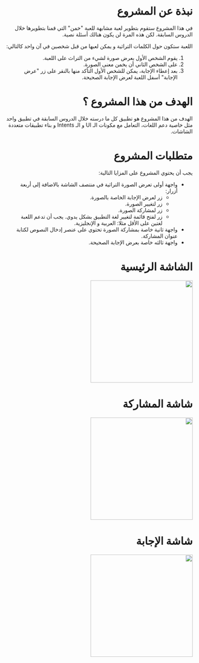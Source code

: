 # <div dir="rtl">نبذة عن المشروع</div>
<div dir="rtl">
في هذا المشروع ستقوم بتطوير لعبة مشابهة للعبة "خمن" التي قمنا بتطويرها خلال الدروس السابقة. لكن هذه المرة لن يكون هنالك أسئلة نصية.

اللعبة ستكون حول الكلمات التراثية و يمكن لعبها من قبل شخصين في آن واحد كالتالي:

<ol>
<li>
يقوم الشخص الأول بعرض صورة لشيء من التراث على اللعبة.
</li>
<li>
على الشخص الثاني أن يخمن معنى الصورة.
</li>
<li>
بعد إعطاء الإجابة، يمكن للشخص الأول التأكد منها بالنقر على زر "عرض الإجابة" أسفل اللعبة لعرض الإجابة الصحيحة.
</li>
</ol>
</div>

# <div dir="rtl">الهدف من هذا المشروع ؟</div> 
<div dir="rtl">
الهدف من هذا المشروع هو تطبيق كل ما درسته خلال الدروس السابقة في تطبيق واحد مثل خاصية دعم اللغات، التعامل مع مكونات الـ UI و الـ Intents و بناء تطبيقات متعددة الشاشات.
</div>

# <div dir="rtl">متطلبات المشروع</div>
<div dir="rtl">
يجب أن يحتوي المشروع على المزايا التالية:
<ul>
<li>
واجهة أولى تعرض الصورة التراثية في منتصف الشاشة بالاضافة إلى أربعة أزرار:
<ul>
<li>
زر لعرض الإجابة الخاصة بالصورة.
</li>
<li>
زر لتغيير الصورة.
</li>
<li>
زر لمشاركة الصورة.
</li>
<li>
زر لفتح قائمة لتغيير لغة التطبيق بشكل يدوي. يجب أن تدعم اللعبة لغتين على الأقل مثلا: العربية و الإنجليزية.
</li>
</ul>
</li>
<li>
واجهة ثانية خاصة بمشاركة الصورة تحتوي على عنصر إدخال النصوص لكتابة عنوان المشاركة.
</li>
<li>
واجهة ثالثه خاصة بعرض الإجابة الصحيحة.
</li>
</ul>
</div>

# <div dir="rtl">الشاشة الرئيسية</div>
  <div dir="rtl"><img src="screenshots/screen_1.png" heigth="480" width="270"/></div>

# <div dir="rtl">شاشة المشاركة</div>
  <div dir="rtl"><img src="screenshots/screen_2.png" heigth="480" width="270"/></div>

# <div dir="rtl">شاشة الإجابة</div>
  <div dir="rtl"><img src="screenshots/screen_3.png" heigth="480" width="270"/></div>
